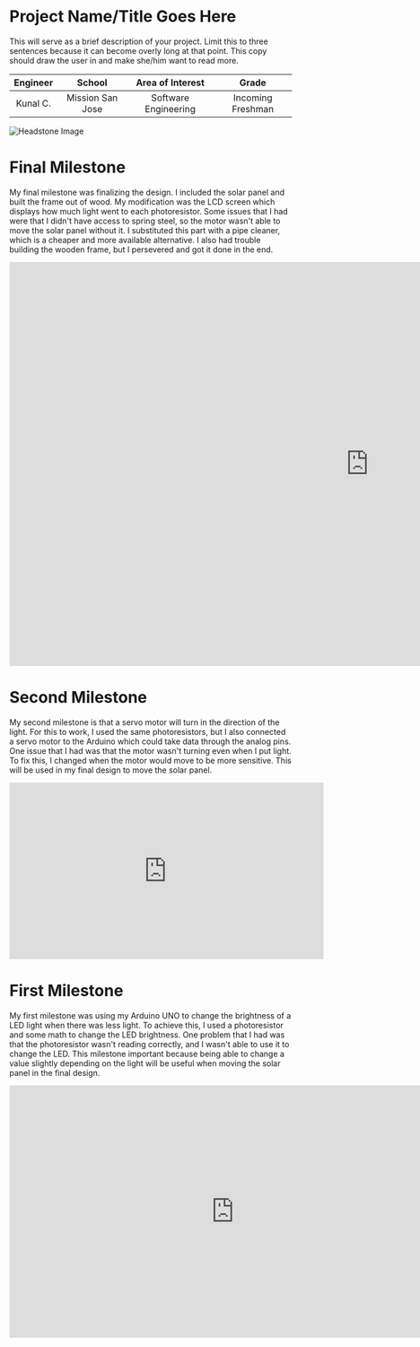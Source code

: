 ﻿# Project Name/Title Goes Here
This will serve as a brief description of your project. Limit this to three sentences because it can become overly long at that point. This copy should draw the user in and make she/him want to read more.

| **Engineer** | **School** | **Area of Interest** | **Grade** |
|:--:|:--:|:--:|:--:|
| Kunal C. | Mission San Jose | Software Engineering | Incoming Freshman

![Headstone Image](https://bluestampengineering.com/wp-content/uploads/2016/05/improve.jpg)
  
# Final Milestone
My final milestone was finalizing the design. I included the solar panel and built the frame out of wood. My modification was the LCD screen which displays how much light went to each photoresistor. Some issues that I had were that I didn't have access to spring steel, so the motor wasn't able to move the solar panel without it. I substituted this part with a pipe cleaner, which is a cheaper and more available alternative. I also had trouble building the wooden frame, but I persevered and got it done in the end.

<iframe width="1280" height="720" src="https://www.youtube.com/embed/ikWYol-akvw" title="Kunal C Milestone 3" frameborder="0" allow="accelerometer; autoplay; clipboard-write; encrypted-media; gyroscope; picture-in-picture" allowfullscreen></iframe>

# Second Milestone
My second milestone is that a servo motor will turn in the direction of the light. For this to work, I used the same photoresistors, but I also connected a servo motor to the Arduino which could take data through the analog pins. One issue that I had was that the motor wasn't turning even when I put light. To fix this, I changed when the motor would move to be more sensitive. This will be used in my final design to move the solar panel.

<iframe width="560" height="315" src="https://www.youtube.com/embed/hPz20W8WfWU" title="YouTube video player" frameborder="0" allow="accelerometer; autoplay; clipboard-write; encrypted-media; gyroscope; picture-in-picture" allowfullscreen></iframe>


# First Milestone
  

My first milestone was using my Arduino UNO to change the brightness of a LED light when there was less light. To achieve this, I used a photoresistor and some math to change the LED brightness. One problem that I had was that the photoresistor wasn't reading correctly, and I wasn't able to use it to change the LED. This milestone important because being able to change a value slightly depending on the light will be useful when moving the solar panel in the final design.

<iframe width="800" height="450" src="https://www.youtube.com/embed/s-QJcNgnrjE" title="YouTube video player" frameborder="0" allow="accelerometer; autoplay; clipboard-write; encrypted-media; gyroscope; picture-in-picture" allowfullscreen></iframe>

